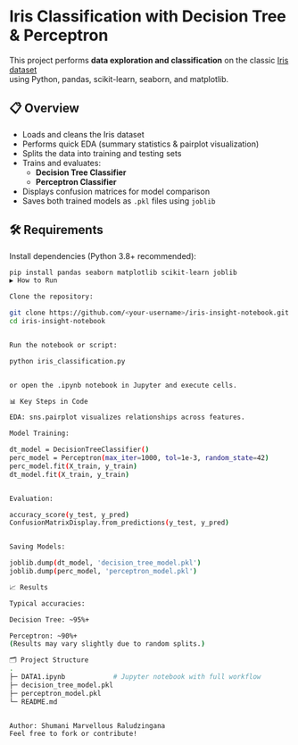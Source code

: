# Iris Classification with Decision Tree & Perceptron

This project performs **data exploration and classification** on the classic
[Iris dataset](https://raw.githubusercontent.com/jbrownlee/Datasets/master/iris.csv)  
using Python, pandas, scikit-learn, seaborn, and matplotlib.

## 📋 Overview
- Loads and cleans the Iris dataset
- Performs quick EDA (summary statistics & pairplot visualization)
- Splits the data into training and testing sets
- Trains and evaluates:
  - **Decision Tree Classifier**
  - **Perceptron Classifier**
- Displays confusion matrices for model comparison
- Saves both trained models as `.pkl` files using `joblib`

## 🛠 Requirements
Install dependencies (Python 3.8+ recommended):
```bash
pip install pandas seaborn matplotlib scikit-learn joblib
▶️ How to Run

Clone the repository:

git clone https://github.com/<your-username>/iris-insight-notebook.git
cd iris-insight-notebook


Run the notebook or script:

python iris_classification.py


or open the .ipynb notebook in Jupyter and execute cells.

📊 Key Steps in Code

EDA: sns.pairplot visualizes relationships across features.

Model Training:

dt_model = DecisionTreeClassifier()
perc_model = Perceptron(max_iter=1000, tol=1e-3, random_state=42)
perc_model.fit(X_train, y_train)
dt_model.fit(X_train, y_train)


Evaluation:

accuracy_score(y_test, y_pred)
ConfusionMatrixDisplay.from_predictions(y_test, y_pred)


Saving Models:

joblib.dump(dt_model, 'decision_tree_model.pkl')
joblib.dump(perc_model, 'perceptron_model.pkl')

📈 Results

Typical accuracies:

Decision Tree: ~95%+

Perceptron: ~90%+
(Results may vary slightly due to random splits.)

🗂 Project Structure
.
├─ DATA1.ipynb            # Jupyter notebook with full workflow
├─ decision_tree_model.pkl
├─ perceptron_model.pkl
└─ README.md


Author: Shumani Marvellous Raludzingana
Feel free to fork or contribute!
